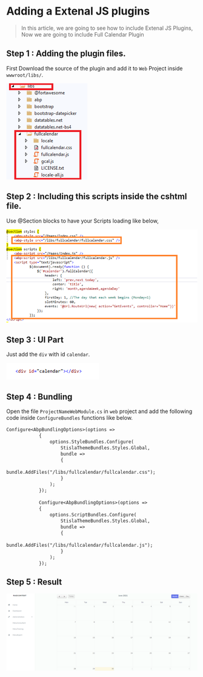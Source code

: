 # Adding a Extenal JS plugins

> In this article, we are going to see how to include Extenal JS Plugins, Now we are going to include Full Calendar Plugin

## Step 1 : Adding the plugin files.

First Download the source of the plugin and add it to `Web` Project inside `wwwroot/libs/`.

![lib path](../_images/frontend/libpath.png)

## Step 2 : Including this scripts inside the cshtml file.

Use @Section blocks to have your Scripts loading like below,

![lib path](../_images/frontend/scripts.png)

## Step 3 : UI Part

Just add the `div` with id `calendar`.

![lib path](../_images/frontend/calendardiv.png)

## Step 4 : Bundling

Open the file `ProjectNameWebModule.cs` in `web` project and add the following code inside `ConfigureBundles` functions like below.

```
Configure<AbpBundlingOptions>(options =>
            {
                options.StyleBundles.Configure(
                    StislaThemeBundles.Styles.Global,
                    bundle =>
                    {
                        bundle.AddFiles("/libs/fullcalendar/fullcalendar.css");
                    }
                );
            });

            Configure<AbpBundlingOptions>(options =>
            {
                options.ScriptBundles.Configure(
                    StislaThemeBundles.Styles.Global,
                    bundle =>
                    {
                        bundle.AddFiles("/libs/fullcalendar/fullcalendar.js");
                    }
                );
            });
```

## Step 5 : Result

![lib path](../_images/frontend/calendarresult.png)
